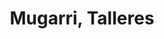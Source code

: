---
title: "Mugarri, Talleres"
url: /arrasate-mondragon/mugarri-talleres/
shop: reparación de automóviles
---